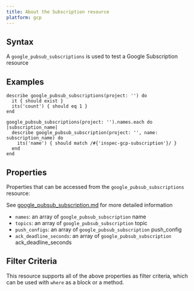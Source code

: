 ```yaml
---
title: About the Subscription resource
platform: gcp
---
```



## Syntax
A `google_pubsub_subscriptions` is used to test a Google Subscription resource

## Examples
```
describe google_pubsub_subscriptions(project: '') do
  it { should exist }
  its('count') { should eq 1 }
end

google_pubsub_subscriptions(project: '').names.each do |subscription_name|
  describe google_pubsub_subscription(project: '', name: subscription_name) do
    its('name') { should match /#{'inspec-gcp-subscription'}/ }
  end
end

```

## Properties
Properties that can be accessed from the `google_pubsub_subscriptions` resource:

See [google_pubsub_subscription.md](google_pubsub_subscription.md) for more detailed information
  * `names`: an array of `google_pubsub_subscription` name
  * `topics`: an array of `google_pubsub_subscription` topic
  * `push_configs`: an array of `google_pubsub_subscription` push_config
  * `ack_deadline_seconds`: an array of `google_pubsub_subscription` ack_deadline_seconds

## Filter Criteria
This resource supports all of the above properties as filter criteria, which can be used
with `where` as a block or a method.
